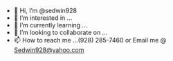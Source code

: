 - 👋 Hi, I’m @sedwin928
- 👀 I’m interested in ...
- 🌱 I’m currently learning ...
- 💞️ I’m looking to collaborate on ...
- 📫 How to reach me ...(928) 285-7460 or Email me @ Sedwin928@yahoo.com

<!---
sedwin928/sedwin928 is a ✨ special ✨ repository because its `README.md` (this file) appears on your GitHub profile.
You can click the Preview link to take a look at your changes.
--->

